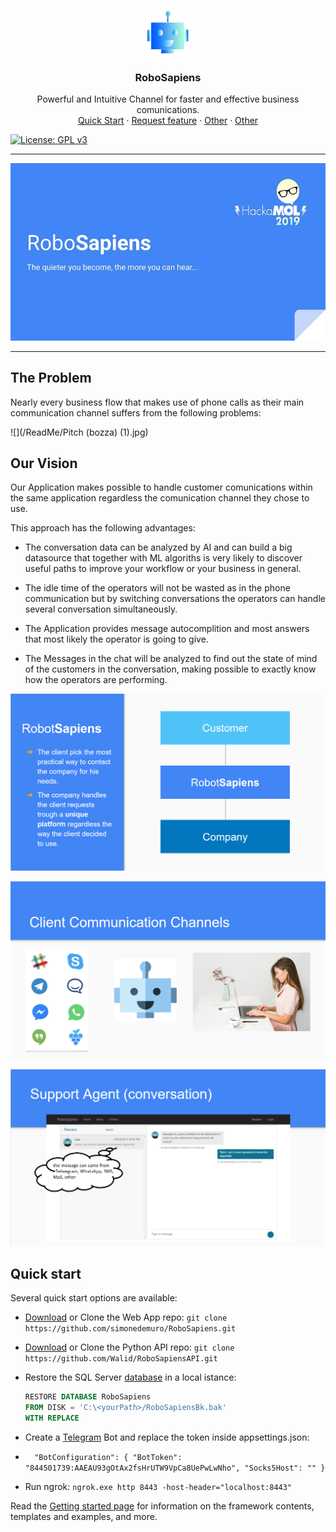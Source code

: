 <p align="center">
    <img src="/ReadMe/Logo.PNG" alt="robosapiens logo" width="72" height="72">
</p>

<h3 align="center">RoboSapiens</h3>

<p align="center">
  Powerful and Intuitive Channel for faster and effective business comunications.
  <br>
  <a href="#">Quick Start</a>
  ·
  <a href="#">Request feature</a>
  ·
  <a href="https://themes.getbootstrap.com/">Other</a>
  ·
  <a href="https://blog.getbootstrap.com/">Other</a>
</p>

[![License: GPL v3](https://img.shields.io/badge/License-GPLv3-blue.svg)](https://www.gnu.org/licenses/gpl-3.0)

------
![](/ReadMe/Pitch%20(bozza).jpg)


------



## The Problem 

Nearly every business flow that makes use of phone calls as their main communication channel suffers from the following problems:

![](/ReadMe/Pitch (bozza) (1).jpg)

## Our Vision

Our Application makes possible to handle customer comunications within the same application regardless the comunication channel they chose to use.

This approach has the following advantages:

- The conversation data can be analyzed by AI and can build a big datasource that together with ML algoriths is very likely to discover useful paths to improve your workflow or your business in general.

- The idle time of the operators will not be wasted as in the phone communication but by switching conversations the operators can handle several conversation simultaneously.

- The Application provides message autocomplition and most answers that most likely the operator is going to give.

- The Messages in the chat will be analyzed to find out the state of mind of the customers in the conversation, making possible to exactly know how the operators are performing.

![](/ReadMe/Slide2.PNG)

![](/ReadMe/Slide3.PNG)

![](/ReadMe/Slide4.PNG)

## Quick start

Several quick start options are available:

- [Download](https://github.com/) or Clone the Web App repo: `git clone https://github.com/simonedemuro/RoboSapiens.git`

- [Download](https://github.com/) or Clone the Python API repo: `git clone https://github.com/Walid/RoboSapiensAPI.git`

- Restore the SQL Server  [database](https://linkAlFileDotBak) in a local istance: 

  ```sql
  RESTORE DATABASE RoboSapiens
  FROM DISK = 'C:\<yourPath>/RoboSapiensBk.bak'
  WITH REPLACE
  ```

- Create a [Telegram](http://createTelegramBot) Bot and replace the token inside appsettings.json:

- `  "BotConfiguration": {
      "BotToken": "844501739:AAEAU93gOtAx2fsHrUTW9VpCa8UePwLwNho",
      "Socks5Host": ""
    }` 

- Run ngrok: `ngrok.exe http 8443 -host-header="localhost:8443"`

Read the [Getting started page](https://getbootstrap.com/docs/4.3/getting-started/introduction/) for information on the framework contents, templates and examples, and more.

